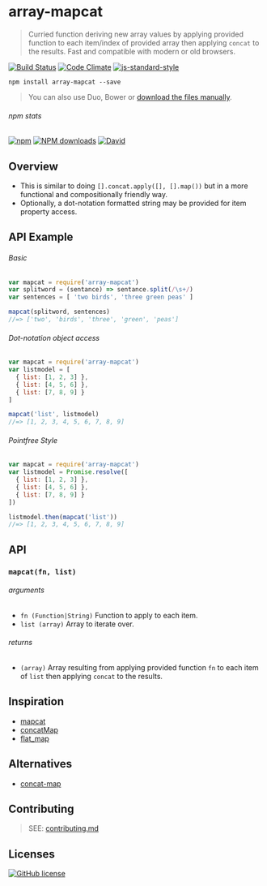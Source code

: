 # array-mapcat
> Curried function deriving new array values by applying provided function to each item/index of provided array then applying `concat` to the results. Fast and compatible with modern or old browsers.

[![Build Status](http://img.shields.io/travis/wilmoore/array-mapcat.js.svg)](https://travis-ci.org/wilmoore/array-mapcat.js) [![Code Climate](https://codeclimate.com/github/wilmoore/array-mapcat.js/badges/gpa.svg)](https://codeclimate.com/github/wilmoore/array-mapcat.js) [![js-standard-style](https://img.shields.io/badge/code%20style-standard-brightgreen.svg?style=flat)](https://github.com/feross/standard)

```shell
npm install array-mapcat --save
```

> You can also use Duo, Bower or [download the files manually](https://github.com/wilmoore/array-mapcat.js/releases).

###### npm stats

[![npm](https://img.shields.io/npm/v/array-mapcat.svg)](https://www.npmjs.org/package/array-mapcat) [![NPM downloads](http://img.shields.io/npm/dm/array-mapcat.svg)](https://www.npmjs.org/package/array-mapcat) [![David](https://img.shields.io/david/wilmoore/array-mapcat.js.svg)](https://david-dm.org/wilmoore/array-mapcat.js)

## Overview

- This is similar to doing `[].concat.apply([], [].map())` but in a more functional and compositionally friendly way.
- Optionally, a dot-notation formatted string may be provided for item property access.

## API Example

###### Basic

```js
var mapcat = require('array-mapcat')
var splitword = (sentance) => sentance.split(/\s+/)
var sentences = [ 'two birds', 'three green peas' ]

mapcat(splitword, sentences)
//=> ['two', 'birds', 'three', 'green', 'peas']
```

###### Dot-notation object access

```js
var mapcat = require('array-mapcat')
var listmodel = [
  { list: [1, 2, 3] },
  { list: [4, 5, 6] },
  { list: [7, 8, 9] }
]

mapcat('list', listmodel)
//=> [1, 2, 3, 4, 5, 6, 7, 8, 9]
```

###### Pointfree Style

```js
var mapcat = require('array-mapcat')
var listmodel = Promise.resolve([
  { list: [1, 2, 3] },
  { list: [4, 5, 6] },
  { list: [7, 8, 9] }
])

listmodel.then(mapcat('list'))
//=> [1, 2, 3, 4, 5, 6, 7, 8, 9]
```

## API

### `mapcat(fn, list)`

###### arguments

 - `fn (Function|String)` Function to apply to each item.
 - `list (array)` Array to iterate over.

###### returns

 - `(array)` Array resulting from applying provided function `fn` to each item of `list` then applying `concat` to the results.

## Inspiration

 - [mapcat]
 - [concatMap]
 - [flat_map]

## Alternatives

 - [concat-map]

## Contributing

> SEE: [contributing.md](contributing.md)

## Licenses

[![GitHub license](https://img.shields.io/github/license/wilmoore/array-mapcat.js.svg)](https://github.com/wilmoore/array-mapcat.js/blob/master/license)

[mapcat]: https://clojuredocs.org/clojure.core/mapcat
[concatMap]: https://www.haskell.org/hoogle/?hoogle=concatMap
[flat_map]: http://apidock.com/ruby/Enumerable/flat_map
[concat-map]: https://www.npmjs.com/package/concat-map
